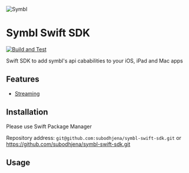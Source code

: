 ![Symbl](https://avatars.githubusercontent.com/u/61848556)

# Symbl Swift SDK

[![Build and Test](https://github.com/subodhjena/symbl-swift-sdk/actions/workflows/build-and-test.yml/badge.svg)](https://github.com/subodhjena/symbl-swift-sdk/actions/workflows/build-and-test.yml)

Swift SDK to add symbl's api cababilities to your iOS, iPad and Mac apps

## Features

- [Streaming](https://docs.symbl.ai/docs/streamingapi/introduction)

## Installation

Please use Swift Package Manager

Repository address: `git@github.com:subodhjena/symbl-swift-sdk.git` or <https://github.com/subodhjena/symbl-swift-sdk.git>

## Usage
